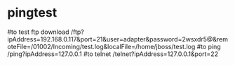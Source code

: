 # pingtest

#to test ftp download
/ftp?ipAddress=192.168.0.117&port=21&user=adapter&password=2wsxdr5@&remoteFile=/01002/Incoming/test.log&localFile=/home/jboss/test.log
#to ping 
/ping?ipAddress=127.0.0.1
#to telnet
/telnet?ipAddress=127.0.0.1&port=22
